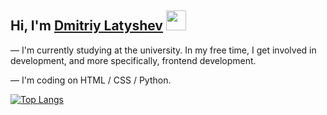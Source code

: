 <h2>Hi, I'm <a href="https://latyshev.me" target="_blank">Dmitriy Latyshev</a> 
<img src="https://github.com/blackcater/blackcater/raw/main/images/Hi.gif"height="32"/></h2>

— I'm currently studying at the university. In my free time, I get involved in development, and more specifically, frontend development.

— I'm coding on HTML / CSS / Python.

[![Top Langs](https://github-readme-stats.vercel.app/api/top-langs/?username=latyyysh)](https://github.com/anuraghazra/github-readme-stats)
